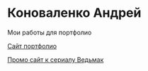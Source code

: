# Коноваленко Андрей
Мои работы для портфолио

[Сайт портфолио](https://andrea-konova95.github.io/mysite/)

[Промо сайт к сериалу Ведьмак](https://andrea-konova95.github.io/the_witcher/)
